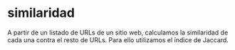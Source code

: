 # similaridad
A partir de un listado de URLs de un sitio web, calculamos la similaridad de cada una contra el resto de URLs. Para ello utilizamos el índice de Jaccard.
